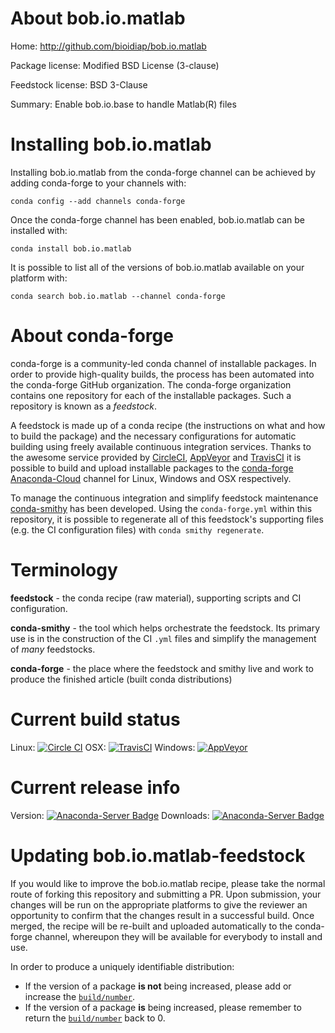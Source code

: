 About bob.io.matlab
===================

Home: http://github.com/bioidiap/bob.io.matlab

Package license: Modified BSD License (3-clause)

Feedstock license: BSD 3-Clause

Summary: Enable bob.io.base to handle Matlab(R) files



Installing bob.io.matlab
========================

Installing bob.io.matlab from the conda-forge channel can be achieved by adding conda-forge to your channels with:

```
conda config --add channels conda-forge
```

Once the conda-forge channel has been enabled, bob.io.matlab can be installed with:

```
conda install bob.io.matlab
```

It is possible to list all of the versions of bob.io.matlab available on your platform with:

```
conda search bob.io.matlab --channel conda-forge
```


About conda-forge
=================

conda-forge is a community-led conda channel of installable packages.
In order to provide high-quality builds, the process has been automated into the
conda-forge GitHub organization. The conda-forge organization contains one repository 
for each of the installable packages. Such a repository is known as a *feedstock*.

A feedstock is made up of a conda recipe (the instructions on what and how to build
the package) and the necessary configurations for automatic building using freely
available continuous integration services. Thanks to the awesome service provided by
[CircleCI](https://circleci.com/), [AppVeyor](http://www.appveyor.com/)
and [TravisCI](https://travis-ci.org/) it is possible to build and upload installable
packages to the [conda-forge](https://anaconda.org/conda-forge)
[Anaconda-Cloud](http://docs.anaconda.org/) channel for Linux, Windows and OSX respectively.

To manage the continuous integration and simplify feedstock maintenance
[conda-smithy](http://github.com/conda-forge/conda-smithy) has been developed.
Using the ``conda-forge.yml`` within this repository, it is possible to regenerate all of
this feedstock's supporting files (e.g. the CI configuration files) with ``conda smithy regenerate``.


Terminology
===========

**feedstock** - the conda recipe (raw material), supporting scripts and CI configuration.

**conda-smithy** - the tool which helps orchestrate the feedstock.
                   Its primary use is in the construction of the CI ``.yml`` files
                   and simplify the management of *many* feedstocks.

**conda-forge** - the place where the feedstock and smithy live and work to
                  produce the finished article (built conda distributions)

Current build status
====================
Linux: [![Circle CI](https://circleci.com/gh/conda-forge/bob.io.matlab-feedstock.svg?style=svg)](https://circleci.com/gh/conda-forge/bob.io.matlab-feedstock)
OSX: [![TravisCI](https://travis-ci.org/conda-forge/bob.io.matlab-feedstock.svg?branch=master)](https://travis-ci.org/conda-forge/bob.io.matlab-feedstock) 
Windows: [![AppVeyor](https://ci.appveyor.com/api/projects/status/github/conda-forge/bob.io.matlab-feedstock?svg=True)](https://ci.appveyor.com/project/conda-forge/bob.io.matlab-feedstock/branch/master)

Current release info
====================
Version: [![Anaconda-Server Badge](https://anaconda.org/conda-forge/bob.io.matlab/badges/version.svg)](https://anaconda.org/conda-forge/bob.io.matlab)
Downloads: [![Anaconda-Server Badge](https://anaconda.org/conda-forge/bob.io.matlab/badges/downloads.svg)](https://anaconda.org/conda-forge/bob.io.matlab)


Updating bob.io.matlab-feedstock
================================

If you would like to improve the bob.io.matlab recipe, please take the normal
route of forking this repository and submitting a PR. Upon submission, your changes will
be run on the appropriate platforms to give the reviewer an opportunity to confirm that the
changes result in a successful build. Once merged, the recipe will be re-built and uploaded
automatically to the conda-forge channel, whereupon they will be available for everybody to
install and use.

In order to produce a uniquely identifiable distribution:
 * If the version of a package **is not** being increased, please add or increase
   the [``build/number``](http://conda.pydata.org/docs/building/meta-yaml.html#build-number-and-string). 
 * If the version of a package **is** being increased, please remember to return
   the [``build/number``](http://conda.pydata.org/docs/building/meta-yaml.html#build-number-and-string)
   back to 0.
